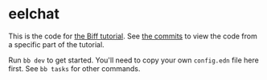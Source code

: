 # eelchat

This is the code for [the Biff
tutorial](https://biffweb.com/docs/tutorial/build-a-forum/).
See [the commits](https://github.com/jacobobryant/eelchat/commits/master) to view the
code from a specific part of the tutorial.

Run `bb dev` to get started. You'll need to copy your own `config.edn` file
here first. See `bb tasks` for other commands.
